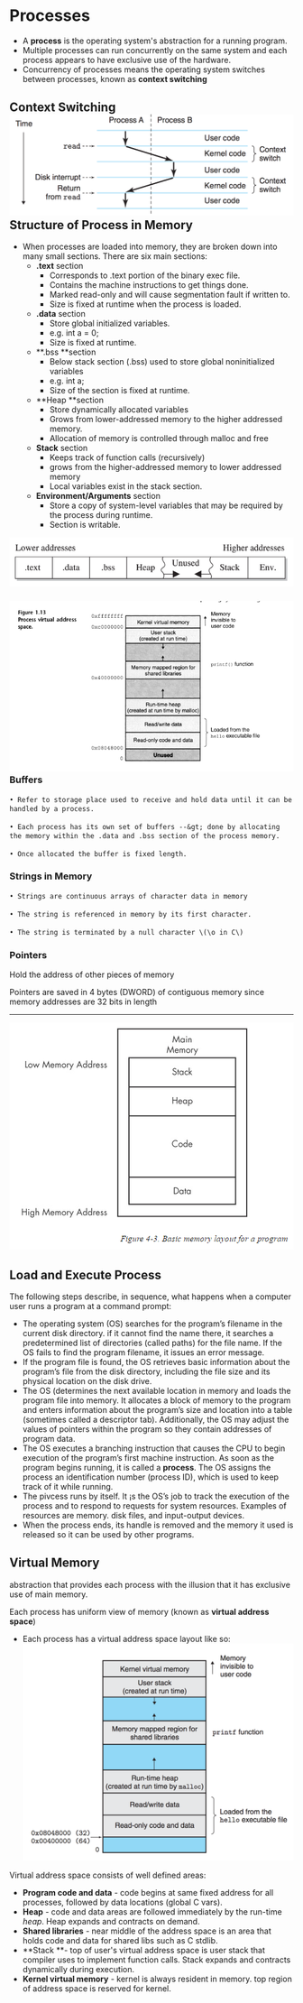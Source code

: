 # Processes

* A **process** is the operating system's abstraction for a running program.
* Multiple processes can run concurrently on the same system and each process appears to have exclusive use of the hardware.
* Concurrency of processes means the operating system switches between processes, known as **context switching**

## Context Switching![](/assets/os-processes-1.png)Structure of Process in Memory

* When processes are loaded into memory, they are broken down into many small sections. There are six main sections:
  * **.text** section
    * Corresponds to .text portion of the binary exec file.
    * Contains the machine instructions to get things done.
    * Marked read-only and will cause segmentation fault if written to.
    * Size is fixed at runtime when the process is loaded.
  * **.data** section
    * Store global initialized variables.
    * e.g. int a = 0;
    * Size is fixed at runtime.
  * **.bss **section
    * Below stack section \(.bss\) used to store global noninitialized variables
    * e.g. int a;
    * Size of the section is fixed at runtime.
  * **Heap **section
    * Store dynamically allocated variables 
    * Grows from lower-addressed memory to the higher addressed memory.
    * Allocation of memory is controlled through malloc and free
  * **Stack** section
    * Keeps track of function calls \(recursively\)
    * grows from the higher-addressed memory to lower addressed memory
    * Local variables exist in the stack section.
  * **Environment/Arguments** section
    * Store a copy of system-level variables that may be required by the process during runtime.
    * Section is writable.

![](/assets/proc-2.png)

### ![](/assets/processes-2.png)Buffers

```
• Refer to storage place used to receive and hold data until it can be handled by a process.

• Each process has its own set of buffers --&gt; done by allocating the memory within the .data and .bss section of the process memory.

• Once allocated the buffer is fixed length.
```

### Strings in Memory

```
• Strings are continuous arrays of character data in memory

• The string is referenced in memory by its first character.

• The string is terminated by a null character \(\o in C\)
```

### Pointers

Hold the address of other pieces of memory

Pointers are saved in 4 bytes \(DWORD\) of contiguous memory since memory addresses are 32 bits in length

---

![](/assets/proc-1.png)

## Load and Execute Process

The following steps describe, in sequence, what happens when a computer user runs a program at a command prompt:

* The operating system \(OS\) searches for the program’s filename in the current disk directory. if it cannot find the name there, it searches a predetermined list of directories \(called paths\) for the file name. If the OS fails to find the program filename, it issues an error message.
* If the program file is found, the OS retrieves basic information about the program’s file from the disk directory, including the file size and its physical location on the disk drive.
* The OS \(determines the next available location in memory and loads the program file into memory. It allocates a block of memory to the program and enters information about the program’s size and location into a table \(sometimes called a descriptor tab\). Additionally, the OS may adjust the values of pointers within the program so they contain addresses of program data.
* The OS executes a branching instruction that causes the CPU to begin execution of the program’s first machine instruction. As soon as the program begins running, it is called a **process**. The OS assigns the process an identification number \(process ID\), which is used to keep track of it while running.
* The pivcess runs by itself. It ¡s the OS’s job to track the execution of the process and to respond to requests for system resources. Examples of resources are memory. disk files, and input-output devices.
* When the process ends, its handle is removed and the memory it used is released so it can be used by other programs.

## Virtual Memory

abstraction that provides each process with the illusion that it has exclusive use of main memory.

Each process has uniform view of memory \(known as **virtual address space**\)

* Each process has a virtual address space layout like so:![](/assets/processes-3.png)

Virtual address space consists of well defined areas:

* **Program code and data** - code begins at same fixed address for all processes, followed by data locations \(global C vars\).
* **Heap** - code and data areas are followed immediately by the run-time _heap_. Heap expands and contracts on demand.
* **Shared libraries** - near middle of the address space is an area that holds code and data for shared libs such as C stdlib.
* **Stack **- top of user's virtual address space is user stack that compiler uses to implement function calls. Stack expands and contracts dynamically during execution.
* **Kernel virtual memory** - kernel is always resident in memory. top region of address space is reserved for kernel.




